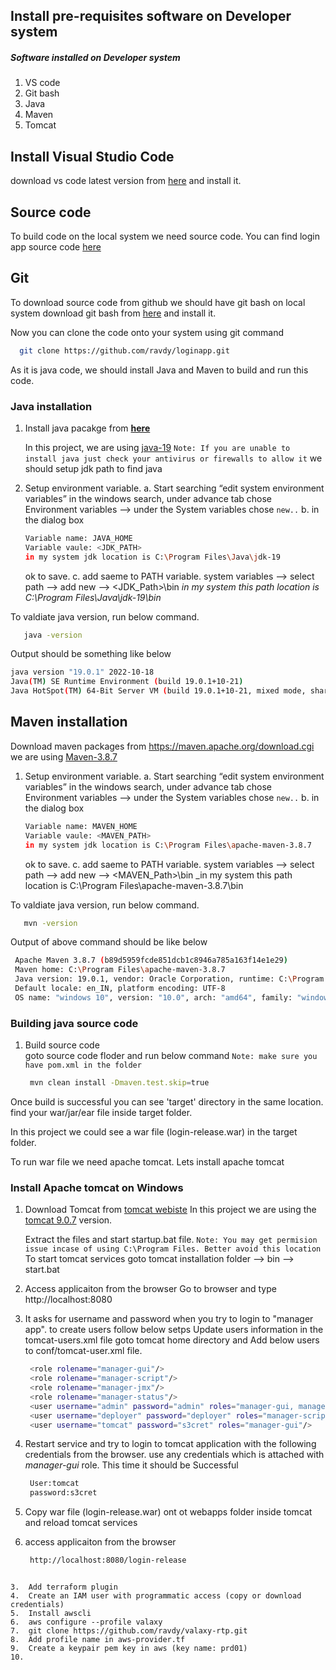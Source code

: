 ## Install pre-requisites software on Developer system  
##### Software installed on Developer system 
1. VS code
1. Git bash 
1. Java
1. Maven
1. Tomcat

## Install Visual Studio Code
download vs code latest version from [here](https://code.visualstudio.com/download) and install it.

## Source code 
To build code on the local system we need source code. You can find login app source code [here](https://github.com/ravdy/loginapp)

## Git
To download source code from github we should have git bash on local system 
download git bash from [here](https://git-scm.com/downloads) and install it. 

Now you can clone the code onto your system using git command 
```sh 
  git clone https://github.com/ravdy/loginapp.git
 ``` 
 
As it is java code, we should install Java and Maven to build and run this code. 

### Java installation 
1. Install java pacakge from **[here](https://www.oracle.com/java/technologies/downloads)**

   In this project, we are using [java-19](https://download.oracle.com/java/19/latest/jdk-19_windows-x64_bin.exe)
   `Note: If you are unable to install java just check your antivirus or firewalls to allow it` 
   we should setup jdk path to find java 
1. Setup environment variable. 
    a. Start searching “edit system environment variables” in the windows search, under advance tab chose Environment variables --> under the System variables chose `new..` 
    b. in the dialog box 
     ```sh 
     Variable name: JAVA_HOME
     Variable vaule: <JDK_PATH>
     in my system jdk location is C:\Program Files\Java\jdk-19
     ```
     ok to save. 
    c. add saeme to PATH variable. 
    system variables --> select path -->  add new --> 
    <JDK_Path>\bin
    _in my system this path location is C:\Program Files\Java\jdk-19\bin_

To valdiate java version, run below command. 
   ```sh 
      java -version
   ``` 
Output should be something like below 
  ```sh 
  java version "19.0.1" 2022-10-18
  Java(TM) SE Runtime Environment (build 19.0.1+10-21)
  Java HotSpot(TM) 64-Bit Server VM (build 19.0.1+10-21, mixed mode, sharing)
  ```
## Maven installation 

Download maven packages from https://maven.apache.org/download.cgi  
 we are using [Maven-3.8.7](https://dlcdn.apache.org/maven/maven-3/3.8.7/binaries/apache-maven-3.8.7-bin.zip)

1. Setup environment variable. 
    a. Start searching “edit system environment variables” in the windows search, under advance tab chose Environment variables --> under the System variables chose `new..` 
    b. in the dialog box 
     ```sh 
     Variable name: MAVEN_HOME
     Variable vaule: <MAVEN_PATH>
     in my system jdk location is C:\Program Files\apache-maven-3.8.7
     ```
     ok to save. 
    c. add saeme to PATH variable. 
    system variables --> select path -->  add new --> 
    <MAVEN_Path>\bin
    _in my system this path location is C:\Program Files\apache-maven-3.8.7\bin

To valdiate java version, run below command. 
   ```sh 
      mvn -version
   ``` 
Output of above command should be like below 
  ```sh
   Apache Maven 3.8.7 (b89d5959fcde851dcb1c8946a785a163f14e1e29)
   Maven home: C:\Program Files\apache-maven-3.8.7
   Java version: 19.0.1, vendor: Oracle Corporation, runtime: C:\Program Files\Java\jdk-19
   Default locale: en_IN, platform encoding: UTF-8
   OS name: "windows 10", version: "10.0", arch: "amd64", family: "windows"
 ```
 
 ### Building java source code 

1. Build source code  
   goto source code floder and run below command 
   `Note: make sure you have pom.xml in the folder`
   ```sh 
    mvn clean install -Dmaven.test.skip=true  
   ```
 
 Once build is successful you can see 'target' directory in the same location. 
 find your war/jar/ear file inside target folder. 
 
 In this project we could see a war file (login-release.war) in the target folder. 
 
 To run war file we need apache tomcat. Lets install apache tomcat
 
 ### Install Apache tomcat on Windows 
 
 1. Download Tomcat from [tomcat webiste](https://tomcat.apache.org/download-90.cgi)
   In this project we are using the [tomcat 9.0.7](https://dlcdn.apache.org/tomcat/tomcat-9/v9.0.70/bin/apache-tomcat-9.0.70-windows-x64.zip) version.

    Extract the files and start startup.bat file.
    `Note: You may get permision issue incase of using C:\Program Files. Better avoid this location`
    To start tomcat services 
    goto tomcat installation folder --> bin --> start.bat 
1. Access applicaiton from the browser
   Go to browser and type http://localhost:8080
1. It asks for username and password when you try to login to "manager app". to create users follow below setps 
  Update users information in the tomcat-users.xml file goto tomcat home directory and Add below users to conf/tomcat-user.xml file.
   ```sh 
    <role rolename="manager-gui"/>
    <role rolename="manager-script"/>
    <role rolename="manager-jmx"/>
    <role rolename="manager-status"/>
    <user username="admin" password="admin" roles="manager-gui, manager-script, manager-jmx, manager-status"/>
    <user username="deployer" password="deployer" roles="manager-script"/>
    <user username="tomcat" password="s3cret" roles="manager-gui"/>
   ```
1. Restart service and try to login to tomcat application with the following credentials from the browser. use any credentials which is attached with _manager-gui_ role. This time it should be Successful
   ```sh 
    User:tomcat
    password:s3cret
   ```
1. Copy war file (login-release.war) ont ot webapps folder inside tomcat and reload tomcat services 
1. access applicaiton from the browser 
   ```sh 
    http://localhost:8080/login-release 
  ```

3.	Add terraform plugin  
4.	Create an IAM user with programmatic access (copy or download credentials)  
5.	Install awscli   
6.	aws configure --profile valaxy  
7.	git clone https://github.com/ravdy/valaxy-rtp.git  
8.	Add profile name in aws-provider.tf  
9.	Create a keypair pem key in aws (key name: prd01)  
10.	


